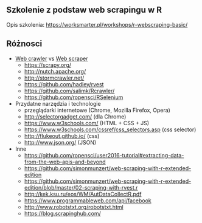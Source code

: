 ## Szkolenie z podstaw web scrapingu w R

Opis szkolenia: https://worksmarter.pl/workshops/r-webscraping-basic/

## Różnosci

* [Web crawler](https://en.wikipedia.org/wiki/Web_crawler) vs [Web scraper](https://en.wikipedia.org/wiki/Web_scraping)
    - https://scrapy.org/
    - http://nutch.apache.org/
    - http://stormcrawler.net/
    - https://github.com/hadley/rvest
    - https://github.com/salimk/Rcrawler/
    - https://github.com/ropensci/RSelenium
* Przydatne narzędzia i technologie
    - przeglądarki internetowe (Chrome, Mozilla Firefox, Opera)
    - http://selectorgadget.com/ (dla Chrome)
    - https://www.w3schools.com/ (HTML + CSS + JS)
    - https://www.w3schools.com/cssref/css_selectors.asp (css selector)
    - http://flukeout.github.io/ (css)
    - http://www.json.org/ (JSON)
* Inne
    - https://github.com/ropensci/user2016-tutorial#extracting-data-from-the-web-apis-and-beyond
    - https://github.com/simonmunzert/web-scraping-with-r-extended-edition
    - https://github.com/simonmunzert/web-scraping-with-r-extended-edition/blob/master/02-scraping-with-rvest.r
    - http://kek.ksu.ru/eos/WM/AutDataCollectR.pdf
    - https://www.programmableweb.com/api/facebook
    - http://www.robotstxt.org/robotstxt.html
	- https://blog.scrapinghub.com/